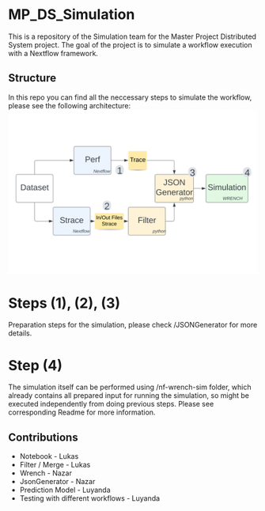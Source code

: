 # MP_DS_Simulation

This is a repository of the Simulation team for the Master Project Distributed System project. 
The goal of the project is to simulate a workflow execution with a Nextflow framework. 

## Structure
In this repo you can find all the neccessary steps to simulate the workflow, please see the following architecture:
![project architecture](https://github.com/sopa40/MP_DS_Simulation/blob/main/NewSchematic.png)

# Steps (1), (2), (3)
Preparation steps for the simulation, please check /JSONGenerator for more details.

# Step (4) 
The simulation itself can be performed using /nf-wrench-sim folder, which already contains all prepared input for running the simulation, so might be executed independently from doing previous steps. Please see corresponding Readme for more information.



## Contributions
- Notebook - Lukas
- Filter / Merge - Lukas
- Wrench - Nazar
- JsonGenerator - Nazar
- Prediction Model - Luyanda
- Testing with different workflows - Luyanda
